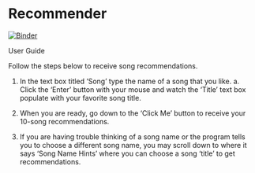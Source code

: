 # Recommender

[![Binder](https://mybinder.org/badge_logo.svg)](https://mybinder.org/v2/gh/DinoGoEatChu/Recommender/HEAD)



User Guide

Follow the steps below to receive song recommendations.

1.	In the text box titled ‘Song’ type the name of a song that you like.
      a.	Click the ‘Enter’ button with your mouse and watch the ‘Title’ text box populate with your favorite song title.
    
2.	When you are ready, go down to the ‘Click Me’ button to receive your 10-song recommendations.

3.	If you are having trouble thinking of a song name or the program tells you to choose a different song name, you may scroll down to where it says ‘Song Name Hints’ where you can choose a song ‘title’ to get recommendations.
